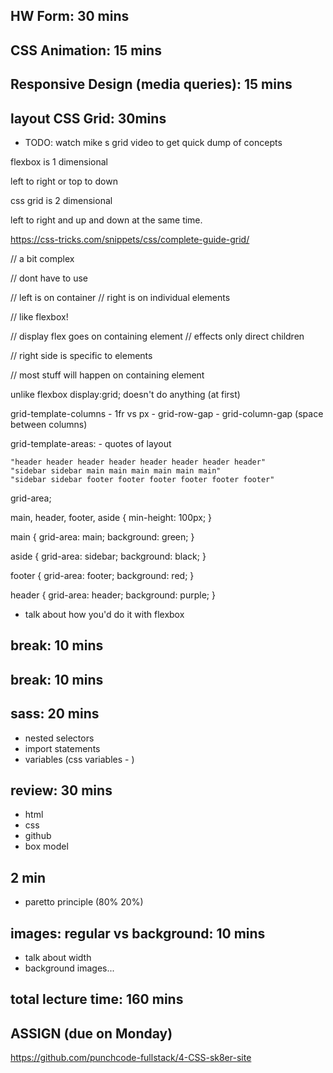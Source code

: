 ## HW Form: 30 mins

## CSS Animation: 15 mins

## Responsive Design (media queries): 15 mins

## layout CSS Grid: 30mins
- TODO: watch mike s grid video to get quick dump of concepts

flexbox is 1 dimensional

left to right or
top to down

css grid is 2 dimensional

left to right and up and down at the same time.

https://css-tricks.com/snippets/css/complete-guide-grid/

// a bit complex

// dont have to use

// left is on container
// right is on individual elements

// like flexbox!

// display flex goes on containing element
// effects only direct children

// right side is specific to elements

// most stuff will happen on containing element

unlike flexbox display:grid; doesn't do anything (at first)

grid-template-columns
    - 1fr vs px
    - grid-row-gap
    - grid-column-gap (space between columns)

grid-template-areas:
    - quotes of layout

    "header header header header header header header header"
    "sidebar sidebar main main main main main main"
    "sidebar sidebar footer footer footer footer footer footer"

grid-area;

main, header, footer, aside {
    min-height: 100px;
}

main {
    grid-area: main;
    background: green;
}

aside {
    grid-area: sidebar;
    background: black;
}

footer {
    grid-area: footer;
    background: red;
}

header {
    grid-area: header;
    background: purple;
}

- talk about how you'd do it with flexbox


## break: 10 mins

## break: 10 mins

## sass: 20 mins
- nested selectors
- import statements
- variables (css variables - )


## review: 30 mins
- html
- css
- github
- box model

## 2 min
- paretto principle (80% 20%)

## images: regular vs background: 10 mins
- talk about width
- background images...

## total lecture time: 160 mins

## ASSIGN (due on Monday)
https://github.com/punchcode-fullstack/4-CSS-sk8er-site